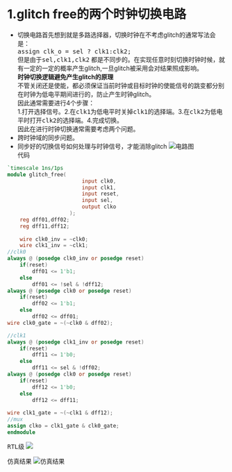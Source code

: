 1.glitch free的两个时钟切换电路
===
* 切换电路首先想到就是多路选择器，切换时钟在不考虑glitch的通常写法会是：  
<kbd>assign clk_o = sel ? clk1:clk2;</kbd>  
但是由于<kbd>sel,clk1,clk2</kbd> 都是不同步的。在实现任意时刻切换时钟时候，就有一定的一定的概率产生glitch,一旦glitch被采用会对结果照成影响。  
**时钟切换逻辑避免产生glitch的原理**  
不管关闭还是使能，都必须保证当前时钟或目标时钟的使能信号的跳变都分别在时钟为低电平期间进行的，防止产生时钟glitch。  
因此通常需要进行4个步骤：  
1.打开选择信号。2.在<kbd>clk1</kbd>为低电平时关掉<kbd>clk1</kbd>的选择端。3.在<kbd>clk2</kbd>为低电平时打开<kbd>clk2</kbd>的选择端。4.完成切换。  
因此在进行时钟切换通常需要考虑两个问题。  
* 跨时钟域的同步问题。
* 同步好的切换信号如何处理与时钟信号，才能消除glitch
![电路图](https://github.com/zsylov/verliog-study/blob/master/%E2%80%9C/%E2%80%9D/fb07e362ff710cf4f8263ac6de0815e.png)  
代码
```verilog
`timescale 1ns/1ps
module glitch_free(
						input clk0,
						input clk1,
						input reset,
						input sel,
						output clko
					);
	reg dff01,dff02;
	reg dff11,dff12;
	 
	wire clk0_inv = ~clk0;
	wire clk1_inv = ~clk1;
//clk0
always @ (posedge clk0_inv or posedge reset)
	if(reset)
		dff01 <= 1'b1;
	else
		dff01 <= !sel & !dff12;
always @ (posedge clk0 or posedge reset)
	if(reset)
		dff02 <= 1'b1;
	else 
		dff02 <= dff01;
wire clk0_gate = ~(~clk0 & dff02);

//clk1
always @ (posedge clk1_inv or posedge reset)
	if(reset)
		dff11 <= 1'b0;
	else
		dff11 <= sel & !dff02;
always @ (posedge clk0 or posedge reset)
	if(reset)
		dff12 <= 1'b0;
	else 
		dff12 <= dff11;
		
wire clk1_gate = ~(~clk1 & dff12);
//mux
assign clko = clk1_gate & clk0_gate;
endmodule
```
<kbd>RTL</kbd>级
![](https://github.com/zsylov/glitch_free_two_clk/blob/master/RTL.PNG)

<kbd>仿真结果</kbd>
![仿真结果](https://github.com/zsylov/glitch_free_two_clk/blob/master/%E4%BB%BF%E7%9C%9F%E7%BB%93%E6%9E%9C.PNG)

